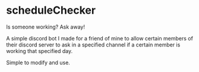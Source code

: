 # scheduleChecker
 Is someone working? Ask away!

A simple discord bot I made for a friend of mine to allow certain members of their discord server to ask in a specified channel if a certain member is working that specified day.

Simple to modify and use.
